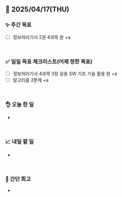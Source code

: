 ## 📅 2025/04/17(THU)


### ✨ 주간 목표

- [ ] 정보처리기사 2권 4과목 완 +a

<br/>

### ✅ 일일 목표 체크리스트(어제 정한 목표)

- [ ] 정보처리기사 4과목 3장 응용 SW 기초 기술 활용 완 +a
- [ ] 알고리즘 2문제 +a

<br/>

### 👌 오늘 한 일

- 

<br/>

### 📈 내일 할 일

- 
  
<br/>

### 💭 간단 회고

- 

